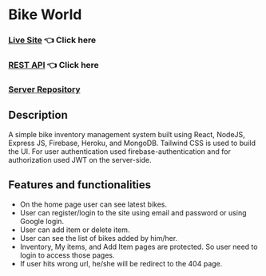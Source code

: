 # Bike World

### [Live Site](https://bike-world-jaied.web.app/) 👈 Click here

### [REST API](https://bike-world-server-jaied.herokuapp.com/) 👈 Click here

### [Server Repository](https://github.com/ProgrammingHeroWC4/warehouse-management-server-side-jaiedsabid)

## Description

A simple bike inventory management system built using React, NodeJS, Express JS, Firebase, Heroku, and MongoDB. Tailwind CSS is used to build the UI. For user authentication used firebase-authentication and for authorization used JWT on the server-side.

## Features and functionalities

-   On the home page user can see latest bikes.
-   User can register/login to the site using email and password or using Google login.
-   User can add item or delete item.
-   User can see the list of bikes added by him/her.
-   Inventory, My items, and Add Item pages are protected. So user need to login to access those pages.
-   If user hits wrong url, he/she will be redirect to the 404 page.
